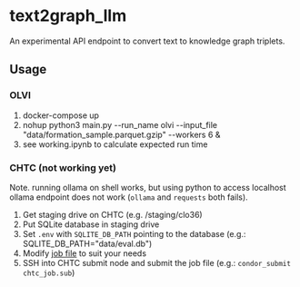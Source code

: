 # text2graph_llm

An experimental API endpoint to convert text to knowledge graph triplets.

## Usage

### OLVI

1. docker-compose up
2. nohup python3 main.py --run_name olvi --input_file "data/formation_sample.parquet.gzip" --workers 6 &
3. see working.ipynb to calculate expected run time

### CHTC (not working yet)

Note. running ollama on shell works, but using python to access localhost ollama endpoint does not work (`ollama` and `requests` both fails).

1. Get staging drive on CHTC (e.g. /staging/clo36)
2. Put SQLite database in staging drive
3. Set `.env` with `SQLITE_DB_PATH` pointing to the database (e.g.: SQLITE_DB_PATH="data/eval.db")
4. Modify [job file](chtc_job.sub) to suit your needs
5. SSH into CHTC submit node and submit the job file (e.g.: `condor_submit chtc_job.sub`)
